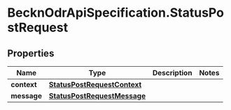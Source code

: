 # BecknOdrApiSpecification.StatusPostRequest

## Properties

Name | Type | Description | Notes
------------ | ------------- | ------------- | -------------
**context** | [**StatusPostRequestContext**](StatusPostRequestContext.md) |  | 
**message** | [**StatusPostRequestMessage**](StatusPostRequestMessage.md) |  | 


